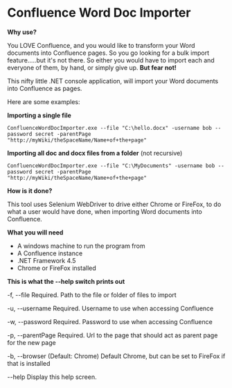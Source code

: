 # Confluence Word Doc Importer #
**Why use?**

You LOVE Confluence, and you would like to transform your Word documents into Confluence pages. So you go looking for a bulk import feature.....but it's not there. So either you would have to import each and everyone of them, by hand, or simply give up. **But fear not!**

This nifty little .NET console application, will import your Word documents into Confluence as pages.

Here are some examples:

**Importing a single file**

    ConfluenceWordDocImporter.exe --file "C:\hello.docx" -username bob --password secret -parentPage "http://myWiki/theSpaceName/Name+of+the+page"

**Importing all doc and docx files from a folder** (not recursive)

    ConfluenceWordDocImporter.exe --file "C:\MyDocuments" -username bob --password secret -parentPage "http://myWiki/theSpaceName/Name+of+the+page"

**How is it done?**

This tool uses Selenium WebDriver to drive either Chrome or FireFox, to do what a user would have done, when importing Word documents into Confluence.

**What you will need**

- A windows machine to run the program from
- A Confluence instance
- .NET Framework 4.5
- Chrome or FireFox installed

**This is what the --help switch prints out**

  -f, --file          Required. Path to the file or folder of files to import

  -u, --username      Required. Username to use when accessing Confluence

  -w, --password      Required. Password to use when accessing Confluence

  -p, --parentPage    Required. Url to the page that should act as parent page
                      for the new page

  -b, --browser       (Default: Chrome) Default Chrome, but can be set to
                      FireFox if that is installed

  --help              Display this help screen.
